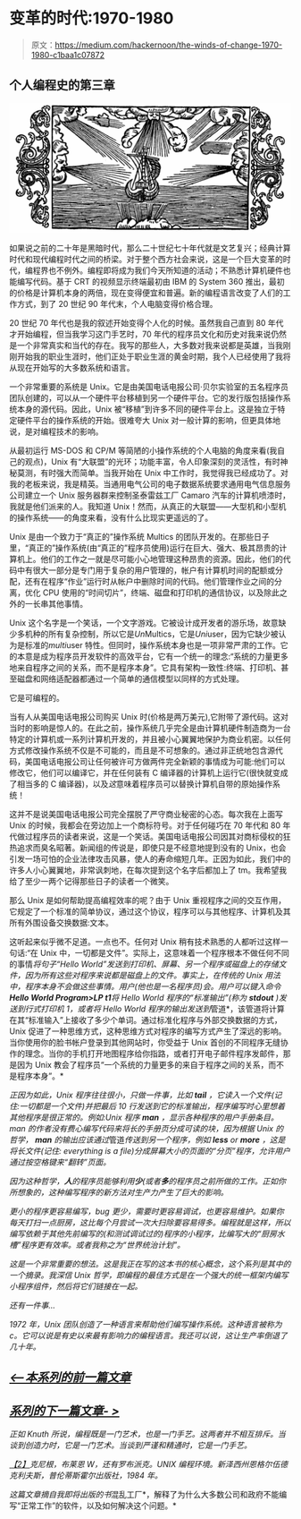 # 变革的时代:1970-1980

> 原文：<https://medium.com/hackernoon/the-winds-of-change-1970-1980-c1baa1c07872>

## 个人编程史的第三章

![](img/b92e5890e7db7d94cc0cff4644f9341b.png)

如果说之前的二十年是黑暗时代，那么二十世纪七十年代就是文艺复兴；经典计算时代和现代编程时代之间的桥梁。对于整个西方社会来说，这是一个巨大变革的时代，编程界也不例外。编程即将成为我们今天所知道的活动；不熟悉计算机硬件也能编写代码。基于 CRT 的视频显示终端最初由 IBM 的 System 360 推出，最初的价格是计算机本身的两倍，现在变得便宜和普遍。新的编程语言改变了人们的工作方式，到了 20 世纪 90 年代末，个人电脑变得价格合理。

20 世纪 70 年代也是我的叙述开始变得个人化的时候。虽然我自己直到 80 年代才开始编程，但当我学习这门手艺时，70 年代的程序员文化和历史对我来说仍然是一个非常真实和当代的存在。我写的那些人，大多数对我来说都是英雄，当我刚刚开始我的职业生涯时，他们正处于职业生涯的黄金时期，我个人已经使用了我将从现在开始写的大多数系统和语言。

一个非常重要的系统是 Unix。它是由美国电话电报公司·贝尔实验室的五名程序员团队创建的，可以从一个硬件平台移植到另一个硬件平台。它的发行版包括操作系统本身的源代码。因此，Unix 被“移植”到许多不同的硬件平台上。这是独立于特定硬件平台的操作系统的开始。很难夸大 Unix 对一般计算的影响，但更具体地说，是对编程技术的影响。

从最初运行 MS-DOS 和 CP/M 等简陋的小操作系统的个人电脑的角度来看(我自己的观点)，Unix 有“大联盟”的光环；功能丰富，令人印象深刻的灵活性，有时神秘莫测，有时强大而简单。当我开始在 Unix 中工作时，我觉得我已经成功了。对我的老板来说，我是精英。当通用电气公司的电子数据系统要求通用电气信息服务公司建立一个 Unix 服务器群来控制圣泰雷兹工厂 Camaro 汽车的计算机喷漆时，我就是他们派来的人。我知道 Unix！然而，从真正的大联盟——大型机和小型机的操作系统——的角度来看，没有什么比现实更遥远的了。

Unix 是由一个致力于“真正的”操作系统 Multics 的团队开发的。在那些日子里，“真正的”操作系统(由“真正的”程序员使用)运行在巨大、强大、极其昂贵的计算机上。他们的工作之一就是尽可能小心地管理这种昂贵的资源。因此，他们的代码中有很大一部分是专门用于复杂的用户管理的，帐户有计算机时间的配额或分配，还有在程序“作业”运行时从帐户中删除时间的代码。他们管理作业之间的分离，优化 CPU 使用的“时间切片”，终端、磁盘和打印机的通信协议，以及除此之外的一长串其他事情。

Unix 这个名字是一个笑话，一个文字游戏。它被设计成开发者的游乐场，故意缺少多机种的所有复杂控制，所以它是*Un*Multics，它是*Uni*user，因为它缺少被认为是标准的*multi*user 特性。但同时，操作系统本身也是一项非常严肃的工作。它的本意是成为程序员开发软件的高效平台，它有一个统一的理念:“系统的力量更多地来自程序之间的关系，而不是程序本身”。它具有架构一致性:终端、打印机、甚至磁盘和网络适配器都通过一个简单的通信模型以同样的方式处理。

它是可编程的。

当有人从美国电话电报公司购买 Unix 时(价格是两万美元),它附带了源代码。这对当时的影响是惊人的。在此之前，操作系统几乎完全是由计算机硬件制造商为一台特定的计算机或一系列计算机开发的，并且被小心翼翼地保护为商业机密。以任何方式修改操作系统不仅是不可能的，而且是不可想象的。通过非正统地包含源代码，美国电话电报公司让任何被许可方做两件完全新颖的事情成为可能:他们可以修改它，他们可以编译它，并在任何装有 C 编译器的计算机上运行它(很快就变成了相当多的 C 编译器)，以及*这*意味着程序员可以替换计算机自带的原始操作系统！

这并不是说美国电话电报公司完全摆脱了严守商业秘密的心态。每次我在上面写 Unix 的时候，我都会在旁边加上一个商标符号。对于任何碰巧在 70 年代和 80 年代做过程序员的读者来说，这是一个笑话。美国电话电报公司因其对商标侵权的狂热追求而臭名昭著。新闻组的传说是，即使只是不经意地提到没有的 Unix，也会引发一场可怕的企业法律攻击风暴，使人的寿命缩短几年。正因为如此，我们中的许多人小心翼翼地，非常讽刺地，在每次提到这个名字后都加上了 tm。我希望我给了至少一两个记得那些日子的读者一个微笑。

那么 Unix 是如何帮助提高编程效率的呢？由于 Unix 重视程序之间的交互作用，它规定了一个标准的简单协议，通过这个协议，程序可以与其他程序、计算机及其所有外围设备交换数据:文本。

这听起来似乎微不足道。一点也不。任何对 Unix 稍有技术熟悉的人都听过这样一句话:“在 Unix 中，一切都是文件”。实际上，这意味着一个程序根本不做任何不同的事情*将句子“Hello World”发送到打印机、屏幕、另一个程序或磁盘上的存储文件，因为所有这些对程序来说都是磁盘上的文件。事实上，在传统的 Unix 用法中，程序本身不会做这些事情。*用户*(他也是一名程序员)会。用户可以键入命令**Hello World Program>LP t1**将 Hello World 程序的“标准输出”(称为 **stdout** )发送到行式打印机 1，或者将 Hello World 程序的输出发送到*管道*，该管道将计算在其“标准输入”上接收了多少个单词。通过标准化程序与外部交换数据的方式，Unix 促进了一种思维方式，这种思维方式对程序的编写方式产生了深远的影响。当你使用你的脸书帐户登录到其他网站时，你受益于 Unix 首创的不同程序无缝协作的理念。当你的手机打开地图程序给你指路，或者打开电子邮件程序发邮件，那是因为 Unix 教会了程序员“一个系统的力量更多的来自于程序之间的关系，而不是程序本身”。*

*正因为如此，Unix 程序往往很小，只做一件事，比如 **tail** ，它读入一个文件(记住:*一切*都是一个文件)并把最后 10 行发送到它的标准输出，程序编写时心里想着其他程序是很正常的。例如:Unix 程序 **man** ，显示各种程序的用户手册条目。man 的作者没有费心编写代码来将长的手册页分成可读的块，因为根据 Unix 的哲学， **man** 的输出应该通过*管道*传送到另一个程序，例如 **less** or **more** ，这是将长文件(记住: *everything* is a file)分成屏幕大小的页面的“分页”程序，允许用户通过按空格键来“翻转”页面。*

*因为这种哲学，**人**的程序员能够利用**少**(或者**多**的程序员之前所做的工作。正如你所想象的，这种编写程序的新方法对生产力产生了巨大的影响。*

*更小的程序更容易编写，bug 更少，需要时更容易调试，也更容易维护。如果你每天打扫一点厨房，这比每个月尝试一次大扫除要容易得多。编程就是这样，所以编写依赖于其他先前编写的(*和测试调试过的*)程序的小程序，比编写大的“厨房水槽”程序更有效率。或者我称之为“世界统治计划”。*

*这是一个非常重要的想法。这是我正在写的这本书的核心概念，这个系列是其中的一个摘录。我深信 Unix 哲学，即编程的最佳方式是在一个强大的统一框架内编写小程序组件，然后将它们链接在一起。*

*还有一件事…*

*1972 年，Unix 团队创造了一种语言来帮助他们编写操作系统。这种语言被称为 c。它可以说是有史以来最有影响力的编程语言。我还可以说，这让生产率倒退了几十年。*

## *[<——本系列的前一篇文章](https://hackernoon.com/https-medium-com-it-explained-for-normal-people-big-iron-6aee4e32ed51)*

## *[系列的下一篇文章- >](https://hackernoon.com/the-third-decade-of-programming-just-was-is-productivity-c510507fa511)*

*正如 Knuth 所说，编程既是一门艺术，也是一门手艺。这两者并不相互排斥。当谈到创造力时，它是一门艺术。当谈到严谨和精通时，它是一门手艺。*

*[【2】](#_ftnref2)克尼根，布莱恩 W，还有罗布派克。*UNIX 编程环境*。新泽西州恩格尔伍德克利夫斯，普伦蒂斯霍尔出版社，1984 年。*

*这篇文章摘自我即将出版的书*混乱工厂*，解释了为什么大多数公司和政府不能编写“正常工作”的软件，以及如何解决这个问题。*
